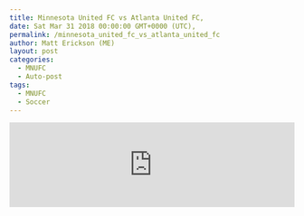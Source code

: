 ```yaml
---
title: Minnesota United FC vs Atlanta United FC,
date: Sat Mar 31 2018 00:00:00 GMT+0000 (UTC),
permalink: /minnesota_united_fc_vs_atlanta_united_fc 
author: Matt Erickson (ME)
layout: post
categories:
  - MNUFC
  - Auto-post
tags:
  - MNUFC
  - Soccer
---
```

<div class='fluid-width-video-wrapper'><iframe width='100%' height='auto' frameborder='0' allowfullscreen src="https://www.mnufc.com/iframe-video?brightcove_id=5761624562001&brightcove_player_id=default&brightcove_account_id=5534894110001"></iframe></div>